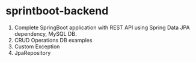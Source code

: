 # sprintboot-backend
1. Complete SpringBoot application with REST API using Spring Data JPA dependency, MySQL DB.
2. CRUD Operations DB examples
3. Custom Exception
4. JpaRepository

